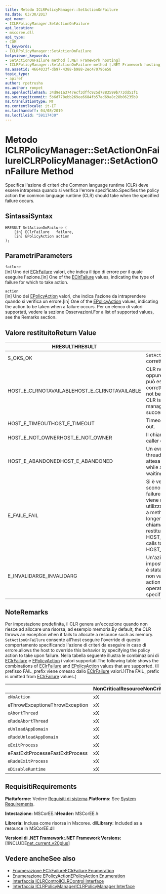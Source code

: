 ```yaml
---
title: Metodo ICLRPolicyManager::SetActionOnFailure
ms.date: 03/30/2017
api_name:
- ICLRPolicyManager.SetActionOnFailure
api_location:
- mscoree.dll
api_type:
- COM
f1_keywords:
- ICLRPolicyManager::SetActionOnFailure
helpviewer_keywords:
- SetActionOnFailure method [.NET Framework hosting]
- ICLRPolicyManager::SetActionOnFailure method [.NET Framework hosting]
ms.assetid: 4664033f-db97-4388-b988-2ec470796e58
topic_type:
- apiref
author: rpetrusha
ms.author: ronpet
ms.openlocfilehash: 34d9e1a3747ecf3dffc925d7883599b773dd51f1
ms.sourcegitcommit: 5b6d778ebb269ee6684fb57ad69a8c28b06235b9
ms.translationtype: MT
ms.contentlocale: it-IT
ms.lasthandoff: 04/08/2019
ms.locfileid: "59117430"
---
```

# <a name="iclrpolicymanagersetactiononfailure-method"></a><span data-ttu-id="5e4ef-102">Metodo ICLRPolicyManager::SetActionOnFailure</span><span class="sxs-lookup"><span data-stu-id="5e4ef-102">ICLRPolicyManager::SetActionOnFailure Method</span></span>
<span data-ttu-id="5e4ef-103">Specifica l'azione di criteri che Common language runtime (CLR) deve essere intrapresa quando si verifica l'errore specificato.</span><span class="sxs-lookup"><span data-stu-id="5e4ef-103">Specifies the policy action the common language runtime (CLR) should take when the specified failure occurs.</span></span>  
  
## <a name="syntax"></a><span data-ttu-id="5e4ef-104">Sintassi</span><span class="sxs-lookup"><span data-stu-id="5e4ef-104">Syntax</span></span>  
  
```  
HRESULT SetActionOnFailure (  
    [in] EClrFailure   failure,  
    [in] EPolicyAction action  
);  
```  
  
## <a name="parameters"></a><span data-ttu-id="5e4ef-105">Parametri</span><span class="sxs-lookup"><span data-stu-id="5e4ef-105">Parameters</span></span>  
 `failure`  
 <span data-ttu-id="5e4ef-106">[in] Uno dei [EClrFailure](../../../../docs/framework/unmanaged-api/hosting/eclrfailure-enumeration.md) valori, che indica il tipo di errore per il quale eseguire l'azione.</span><span class="sxs-lookup"><span data-stu-id="5e4ef-106">[in] One of the [EClrFailure](../../../../docs/framework/unmanaged-api/hosting/eclrfailure-enumeration.md) values, indicating the type of failure for which to take action.</span></span>  
  
 `action`  
 <span data-ttu-id="5e4ef-107">[in] Uno dei [EPolicyAction](../../../../docs/framework/unmanaged-api/hosting/epolicyaction-enumeration.md) valori, che indica l'azione da intraprendere quando si verifica un errore.</span><span class="sxs-lookup"><span data-stu-id="5e4ef-107">[in] One of the [EPolicyAction](../../../../docs/framework/unmanaged-api/hosting/epolicyaction-enumeration.md) values, indicating the action to be taken when a failure occurs.</span></span> <span data-ttu-id="5e4ef-108">Per un elenco di valori supportati, vedere la sezione Osservazioni.</span><span class="sxs-lookup"><span data-stu-id="5e4ef-108">For a list of supported values, see the Remarks section.</span></span>  
  
## <a name="return-value"></a><span data-ttu-id="5e4ef-109">Valore restituito</span><span class="sxs-lookup"><span data-stu-id="5e4ef-109">Return Value</span></span>  
  
|<span data-ttu-id="5e4ef-110">HRESULT</span><span class="sxs-lookup"><span data-stu-id="5e4ef-110">HRESULT</span></span>|<span data-ttu-id="5e4ef-111">Descrizione</span><span class="sxs-lookup"><span data-stu-id="5e4ef-111">Description</span></span>|  
|-------------|-----------------|  
|<span data-ttu-id="5e4ef-112">S_OK</span><span class="sxs-lookup"><span data-stu-id="5e4ef-112">S_OK</span></span>|`SetActionOnFailure` <span data-ttu-id="5e4ef-113">stato restituito correttamente.</span><span class="sxs-lookup"><span data-stu-id="5e4ef-113">returned successfully.</span></span>|  
|<span data-ttu-id="5e4ef-114">HOST_E_CLRNOTAVAILABLE</span><span class="sxs-lookup"><span data-stu-id="5e4ef-114">HOST_E_CLRNOTAVAILABLE</span></span>|<span data-ttu-id="5e4ef-115">CLR non è stato caricato in un processo oppure si trova in uno stato in cui non può eseguire codice gestito o elaborare correttamente la chiamata.</span><span class="sxs-lookup"><span data-stu-id="5e4ef-115">The CLR has not been loaded into a process, or the CLR is in a state in which it cannot run managed code or process the call successfully.</span></span>|  
|<span data-ttu-id="5e4ef-116">HOST_E_TIMEOUT</span><span class="sxs-lookup"><span data-stu-id="5e4ef-116">HOST_E_TIMEOUT</span></span>|<span data-ttu-id="5e4ef-117">Timeout della chiamata.</span><span class="sxs-lookup"><span data-stu-id="5e4ef-117">The call timed out.</span></span>|  
|<span data-ttu-id="5e4ef-118">HOST_E_NOT_OWNER</span><span class="sxs-lookup"><span data-stu-id="5e4ef-118">HOST_E_NOT_OWNER</span></span>|<span data-ttu-id="5e4ef-119">Il chiamante non possiede il blocco.</span><span class="sxs-lookup"><span data-stu-id="5e4ef-119">The caller does not own the lock.</span></span>|  
|<span data-ttu-id="5e4ef-120">HOST_E_ABANDONED</span><span class="sxs-lookup"><span data-stu-id="5e4ef-120">HOST_E_ABANDONED</span></span>|<span data-ttu-id="5e4ef-121">Un evento è stato annullato durante un thread bloccato o fiber è rimasta in attesa su di esso.</span><span class="sxs-lookup"><span data-stu-id="5e4ef-121">An event was canceled while a blocked thread or fiber was waiting on it.</span></span>|  
|<span data-ttu-id="5e4ef-122">E_FAIL</span><span class="sxs-lookup"><span data-stu-id="5e4ef-122">E_FAIL</span></span>|<span data-ttu-id="5e4ef-123">Si è verificato un errore irreversibile sconosciuto.</span><span class="sxs-lookup"><span data-stu-id="5e4ef-123">An unknown catastrophic failure occurred.</span></span> <span data-ttu-id="5e4ef-124">Dopo che un metodo viene restituito E_FAIL, CLR non è più utilizzabile all'interno del processo.</span><span class="sxs-lookup"><span data-stu-id="5e4ef-124">After a method returns E_FAIL, the CLR is no longer usable within the process.</span></span> <span data-ttu-id="5e4ef-125">Le chiamate successive ai metodi di hosting restituiranno HOST_E_CLRNOTAVAILABLE.</span><span class="sxs-lookup"><span data-stu-id="5e4ef-125">Subsequent calls to hosting methods return HOST_E_CLRNOTAVAILABLE.</span></span>|  
|<span data-ttu-id="5e4ef-126">E_INVALIDARG</span><span class="sxs-lookup"><span data-stu-id="5e4ef-126">E_INVALIDARG</span></span>|<span data-ttu-id="5e4ef-127">Un'azione di criteri non può essere impostata per l'operazione specificata o è stata specificata un'azione di criteri non validi per l'operazione.</span><span class="sxs-lookup"><span data-stu-id="5e4ef-127">A policy action cannot be set for the specified operation, or an invalid policy action was specified for the operation.</span></span>|  
  
## <a name="remarks"></a><span data-ttu-id="5e4ef-128">Note</span><span class="sxs-lookup"><span data-stu-id="5e4ef-128">Remarks</span></span>  
 <span data-ttu-id="5e4ef-129">Per impostazione predefinita, il CLR genera un'eccezione quando non riesce ad allocare una risorsa, ad esempio memoria.</span><span class="sxs-lookup"><span data-stu-id="5e4ef-129">By default, the CLR throws an exception when it fails to allocate a resource such as memory.</span></span> `SetActionOnFailure` <span data-ttu-id="5e4ef-130">consente all'host eseguire l'override di questo comportamento specificando l'azione di criteri da eseguire in caso di errore.</span><span class="sxs-lookup"><span data-stu-id="5e4ef-130">allows the host to override this behavior by specifying the policy action to take upon failure.</span></span> <span data-ttu-id="5e4ef-131">Nella tabella seguente illustra le combinazioni di [EClrFailure](../../../../docs/framework/unmanaged-api/hosting/eclrfailure-enumeration.md) e [EPolicyAction](../../../../docs/framework/unmanaged-api/hosting/epolicyaction-enumeration.md) i valori supportati.</span><span class="sxs-lookup"><span data-stu-id="5e4ef-131">The following table shows the combinations of [EClrFailure](../../../../docs/framework/unmanaged-api/hosting/eclrfailure-enumeration.md) and [EPolicyAction](../../../../docs/framework/unmanaged-api/hosting/epolicyaction-enumeration.md) values that are supported.</span></span> <span data-ttu-id="5e4ef-132">(Il prefisso FAIL_prefix viene omesso dallo [EClrFailure](../../../../docs/framework/unmanaged-api/hosting/eclrfailure-enumeration.md) valori.)</span><span class="sxs-lookup"><span data-stu-id="5e4ef-132">(The FAIL_ prefix is omitted from [EClrFailure](../../../../docs/framework/unmanaged-api/hosting/eclrfailure-enumeration.md) values.)</span></span>  
  
||<span data-ttu-id="5e4ef-133">NonCriticalResource</span><span class="sxs-lookup"><span data-stu-id="5e4ef-133">NonCriticalResource</span></span>|<span data-ttu-id="5e4ef-134">CriticalResource</span><span class="sxs-lookup"><span data-stu-id="5e4ef-134">CriticalResource</span></span>|<span data-ttu-id="5e4ef-135">FatalRuntime</span><span class="sxs-lookup"><span data-stu-id="5e4ef-135">FatalRuntime</span></span>|<span data-ttu-id="5e4ef-136">OrphanedLock</span><span class="sxs-lookup"><span data-stu-id="5e4ef-136">OrphanedLock</span></span>|<span data-ttu-id="5e4ef-137">StackOverflow</span><span class="sxs-lookup"><span data-stu-id="5e4ef-137">StackOverflow</span></span>|<span data-ttu-id="5e4ef-138">AccessViolation</span><span class="sxs-lookup"><span data-stu-id="5e4ef-138">AccessViolation</span></span>|<span data-ttu-id="5e4ef-139">CodeContract</span><span class="sxs-lookup"><span data-stu-id="5e4ef-139">CodeContract</span></span>|  
|-|-------------------------|----------------------|------------------|------------------|-------------------|---------------------|------------------|  
|`eNoAction`|<span data-ttu-id="5e4ef-140">x</span><span class="sxs-lookup"><span data-stu-id="5e4ef-140">X</span></span>|<span data-ttu-id="5e4ef-141">x</span><span class="sxs-lookup"><span data-stu-id="5e4ef-141">X</span></span>||||<span data-ttu-id="5e4ef-142">N/D</span><span class="sxs-lookup"><span data-stu-id="5e4ef-142">N/A</span></span>||  
|<span data-ttu-id="5e4ef-143">eThrowException</span><span class="sxs-lookup"><span data-stu-id="5e4ef-143">eThrowException</span></span>|<span data-ttu-id="5e4ef-144">x</span><span class="sxs-lookup"><span data-stu-id="5e4ef-144">X</span></span>|<span data-ttu-id="5e4ef-145">x</span><span class="sxs-lookup"><span data-stu-id="5e4ef-145">X</span></span>||||<span data-ttu-id="5e4ef-146">N/D</span><span class="sxs-lookup"><span data-stu-id="5e4ef-146">N/A</span></span>||  
|`eAbortThread`|<span data-ttu-id="5e4ef-147">x</span><span class="sxs-lookup"><span data-stu-id="5e4ef-147">X</span></span>|<span data-ttu-id="5e4ef-148">x</span><span class="sxs-lookup"><span data-stu-id="5e4ef-148">X</span></span>||||<span data-ttu-id="5e4ef-149">N/D</span><span class="sxs-lookup"><span data-stu-id="5e4ef-149">N/A</span></span>|<span data-ttu-id="5e4ef-150">x</span><span class="sxs-lookup"><span data-stu-id="5e4ef-150">X</span></span>|  
|`eRudeAbortThread`|<span data-ttu-id="5e4ef-151">x</span><span class="sxs-lookup"><span data-stu-id="5e4ef-151">X</span></span>|<span data-ttu-id="5e4ef-152">x</span><span class="sxs-lookup"><span data-stu-id="5e4ef-152">X</span></span>||||<span data-ttu-id="5e4ef-153">N/D</span><span class="sxs-lookup"><span data-stu-id="5e4ef-153">N/A</span></span>|<span data-ttu-id="5e4ef-154">x</span><span class="sxs-lookup"><span data-stu-id="5e4ef-154">X</span></span>|  
|`eUnloadAppDomain`|<span data-ttu-id="5e4ef-155">x</span><span class="sxs-lookup"><span data-stu-id="5e4ef-155">X</span></span>|<span data-ttu-id="5e4ef-156">x</span><span class="sxs-lookup"><span data-stu-id="5e4ef-156">X</span></span>||<span data-ttu-id="5e4ef-157">x</span><span class="sxs-lookup"><span data-stu-id="5e4ef-157">X</span></span>||<span data-ttu-id="5e4ef-158">N/D</span><span class="sxs-lookup"><span data-stu-id="5e4ef-158">N/A</span></span>|<span data-ttu-id="5e4ef-159">x</span><span class="sxs-lookup"><span data-stu-id="5e4ef-159">X</span></span>|  
|`eRudeUnloadAppDomain`|<span data-ttu-id="5e4ef-160">x</span><span class="sxs-lookup"><span data-stu-id="5e4ef-160">X</span></span>|<span data-ttu-id="5e4ef-161">x</span><span class="sxs-lookup"><span data-stu-id="5e4ef-161">X</span></span>||<span data-ttu-id="5e4ef-162">x</span><span class="sxs-lookup"><span data-stu-id="5e4ef-162">X</span></span>|<span data-ttu-id="5e4ef-163">x</span><span class="sxs-lookup"><span data-stu-id="5e4ef-163">X</span></span>|<span data-ttu-id="5e4ef-164">N/D</span><span class="sxs-lookup"><span data-stu-id="5e4ef-164">N/A</span></span>|<span data-ttu-id="5e4ef-165">x</span><span class="sxs-lookup"><span data-stu-id="5e4ef-165">X</span></span>|  
|`eExitProcess`|<span data-ttu-id="5e4ef-166">x</span><span class="sxs-lookup"><span data-stu-id="5e4ef-166">X</span></span>|<span data-ttu-id="5e4ef-167">x</span><span class="sxs-lookup"><span data-stu-id="5e4ef-167">X</span></span>||<span data-ttu-id="5e4ef-168">x</span><span class="sxs-lookup"><span data-stu-id="5e4ef-168">X</span></span>|<span data-ttu-id="5e4ef-169">x</span><span class="sxs-lookup"><span data-stu-id="5e4ef-169">X</span></span>|<span data-ttu-id="5e4ef-170">N/D</span><span class="sxs-lookup"><span data-stu-id="5e4ef-170">N/A</span></span>|<span data-ttu-id="5e4ef-171">x</span><span class="sxs-lookup"><span data-stu-id="5e4ef-171">X</span></span>|  
|<span data-ttu-id="5e4ef-172">eFastExitProcess</span><span class="sxs-lookup"><span data-stu-id="5e4ef-172">eFastExitProcess</span></span>|<span data-ttu-id="5e4ef-173">x</span><span class="sxs-lookup"><span data-stu-id="5e4ef-173">X</span></span>|<span data-ttu-id="5e4ef-174">x</span><span class="sxs-lookup"><span data-stu-id="5e4ef-174">X</span></span>||<span data-ttu-id="5e4ef-175">x</span><span class="sxs-lookup"><span data-stu-id="5e4ef-175">X</span></span>|<span data-ttu-id="5e4ef-176">x</span><span class="sxs-lookup"><span data-stu-id="5e4ef-176">X</span></span>|<span data-ttu-id="5e4ef-177">N/D</span><span class="sxs-lookup"><span data-stu-id="5e4ef-177">N/A</span></span>||  
|`eRudeExitProcess`|<span data-ttu-id="5e4ef-178">x</span><span class="sxs-lookup"><span data-stu-id="5e4ef-178">X</span></span>|<span data-ttu-id="5e4ef-179">x</span><span class="sxs-lookup"><span data-stu-id="5e4ef-179">X</span></span>|<span data-ttu-id="5e4ef-180">x</span><span class="sxs-lookup"><span data-stu-id="5e4ef-180">X</span></span>|<span data-ttu-id="5e4ef-181">x</span><span class="sxs-lookup"><span data-stu-id="5e4ef-181">X</span></span>|<span data-ttu-id="5e4ef-182">x</span><span class="sxs-lookup"><span data-stu-id="5e4ef-182">X</span></span>|<span data-ttu-id="5e4ef-183">N/D</span><span class="sxs-lookup"><span data-stu-id="5e4ef-183">N/A</span></span>||  
|`eDisableRuntime`|<span data-ttu-id="5e4ef-184">x</span><span class="sxs-lookup"><span data-stu-id="5e4ef-184">X</span></span>|<span data-ttu-id="5e4ef-185">x</span><span class="sxs-lookup"><span data-stu-id="5e4ef-185">X</span></span>|<span data-ttu-id="5e4ef-186">x</span><span class="sxs-lookup"><span data-stu-id="5e4ef-186">X</span></span>|<span data-ttu-id="5e4ef-187">x</span><span class="sxs-lookup"><span data-stu-id="5e4ef-187">X</span></span>|<span data-ttu-id="5e4ef-188">x</span><span class="sxs-lookup"><span data-stu-id="5e4ef-188">X</span></span>|<span data-ttu-id="5e4ef-189">N/D</span><span class="sxs-lookup"><span data-stu-id="5e4ef-189">N/A</span></span>||  
  
## <a name="requirements"></a><span data-ttu-id="5e4ef-190">Requisiti</span><span class="sxs-lookup"><span data-stu-id="5e4ef-190">Requirements</span></span>  
 <span data-ttu-id="5e4ef-191">**Piattaforme:** Vedere [Requisiti di sistema](../../../../docs/framework/get-started/system-requirements.md).</span><span class="sxs-lookup"><span data-stu-id="5e4ef-191">**Platforms:** See [System Requirements](../../../../docs/framework/get-started/system-requirements.md).</span></span>  
  
 <span data-ttu-id="5e4ef-192">**Intestazione:** MSCorEE.h</span><span class="sxs-lookup"><span data-stu-id="5e4ef-192">**Header:** MSCorEE.h</span></span>  
  
 <span data-ttu-id="5e4ef-193">**Libreria:** Inclusa come risorsa in Mscoree. dll</span><span class="sxs-lookup"><span data-stu-id="5e4ef-193">**Library:** Included as a resource in MSCorEE.dll</span></span>  
  
 **<span data-ttu-id="5e4ef-194">Versioni di .NET Framework:</span><span class="sxs-lookup"><span data-stu-id="5e4ef-194">.NET Framework Versions:</span></span>** [!INCLUDE[net_current_v20plus](../../../../includes/net-current-v20plus-md.md)]  
  
## <a name="see-also"></a><span data-ttu-id="5e4ef-195">Vedere anche</span><span class="sxs-lookup"><span data-stu-id="5e4ef-195">See also</span></span>

- [<span data-ttu-id="5e4ef-196">Enumerazione EClrFailure</span><span class="sxs-lookup"><span data-stu-id="5e4ef-196">EClrFailure Enumeration</span></span>](../../../../docs/framework/unmanaged-api/hosting/eclrfailure-enumeration.md)
- [<span data-ttu-id="5e4ef-197">Enumerazione EPolicyAction</span><span class="sxs-lookup"><span data-stu-id="5e4ef-197">EPolicyAction Enumeration</span></span>](../../../../docs/framework/unmanaged-api/hosting/epolicyaction-enumeration.md)
- [<span data-ttu-id="5e4ef-198">Interfaccia ICLRControl</span><span class="sxs-lookup"><span data-stu-id="5e4ef-198">ICLRControl Interface</span></span>](../../../../docs/framework/unmanaged-api/hosting/iclrcontrol-interface.md)
- [<span data-ttu-id="5e4ef-199">Interfaccia ICLRPolicyManager</span><span class="sxs-lookup"><span data-stu-id="5e4ef-199">ICLRPolicyManager Interface</span></span>](../../../../docs/framework/unmanaged-api/hosting/iclrpolicymanager-interface.md)
